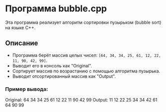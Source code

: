 # Программа bubble.cpp

Эта программа реализует алгоритм сортировки пузырьком (bubble sort) на языке C++.

## Описание
- Программа берёт массив целых чисел: `[64, 34, 34, 25, 61, 12, 22, 11, 90, 42, 99]`.
- Выводит его в консоль как "Original".
- Сортирует массив по возрастанию с помощью алгоритма пузырька.
- Выводит отсортированный массив как "Output".

### Пример вывода:
Original: 64 34 34 25 61 12 22 11 90 42 99
Output: 11 12 22 25 34 34 42 61 64 90 99
